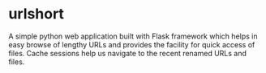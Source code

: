 # urlshort

A simple python web application built with Flask framework which helps in easy browse of lengthy URLs and provides the facility for quick access of files. Cache sessions help us navigate to the recent renamed URLs and files.
